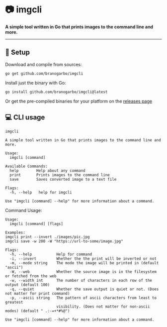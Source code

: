 # 📷 **imgcli**
**A simple tool written in Go that prints images to the command line and more.**

---

## 🔧 **Setup**
Download and compile from sources:
```
go get github.com/branogarbo/imgcli
```
Install just the binary with Go:
```
go install github.com/branogarbo/imgcli@latest
```

Or get the pre-compiled binaries for your platform on the [releases page](https://github.com/branogarbo/imgcli/releases)


## 💻 **CLI usage**
```
imgcli

A simple tool written in Go that prints images to the command line and more.

Usage:
  imgcli [command]

Available Commands:
  help        Help about any command
  print       Prints images to the command line   
  save        Saves converted image to a text file

Flags:
  -h, --help   help for imgcli

Use "imgcli [command] --help" for more information about a command.
```

Command Usage:
```
Usage:
  imgcli [command] [flags]

Examples:
imgcli print --invert ./images/pic.jpg
imgcli save -w 200 -W "https://url-to-some/image.jpg"

Flags:
  -h, --help           Help for command
  -i, --invert         Whether the the print will be inverted or not
  -m, --mode string    The mode the image will be printed in (default "ascii")
  -W, --web            Whether the source image is in the filesystem or fetched from the web
  -w, --width int      The number of characters in each row of the output (default 100)
  -q, --quiet          Whether the save output is quiet or not. (Does not matter for print command)
  -p, --ascii string   The pattern of ascii characters from least to greatest 
                       visibility. (Does not matter for non-ascii modes) (default " .:-=+*#%@")

Use "imgcli [command] --help" for more information about a command.
```